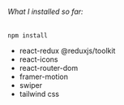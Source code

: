 ###### What I installed so far:

`npm install`

- react-redux @reduxjs/toolkit
- react-icons
- react-router-dom
- framer-motion
- swiper
- tailwind css
